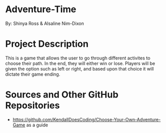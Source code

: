 # Adventure-Time

By: Shinya Ross & Alsaline Nim-Dixon 

# Project Description
This is a game that allows the user to go through different activites to choose their path. In the end, they will either win or lose.
Players will be given the option such as left or right, and based upon that choice it will dictate their game ending.

# Sources and Other GitHub Repositories
- https://github.com/KendallDoesCoding/Choose-Your-Own-Adventure-Game as a guide 
